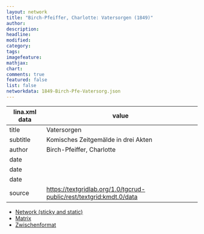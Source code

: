 ```yaml
---
layout: network
title: "Birch-Pfeiffer, Charlotte: Vatersorgen (1849)"
author:
description:
headline:
modified:
category:
tags:
imagefeature: 
mathjax: 
chart: 
comments: true
featured: false
list: false
networkdata: 1849-Birch-Pfe-Vatersorg.json
---
```

lina.xml data  | value
------------- | -------------
title|Vatersorgen
subtitle|Komisches Zeitgemälde in drei Akten
author|Birch-Pfeiffer, Charlotte
date|
date|
date|
source|https://textgridlab.org/1.0/tgcrud-public/rest/textgrid:kmdt.0/data


* [Network (sticky and static)](/network92)
* [Matrix](/matrix92)
* [Zwischenformat](/lina92 )
